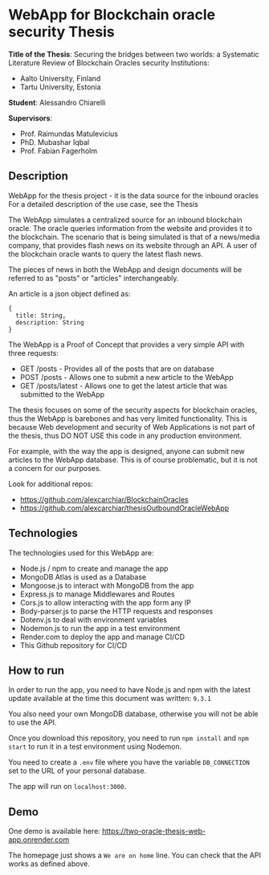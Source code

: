 # WebApp for Blockchain oracle security Thesis

**Title of the Thesis**: Securing the bridges between two worlds: a Systematic Literature Review of Blockchain Oracles security
Institutions:
- Aalto University, Finland
- Tartu University, Estonia

**Student**: Alessandro Chiarelli

**Supervisors**:
- Prof. Raimundas Matulevicius
- PhD. Mubashar Iqbal
- Prof. Fabian Fagerholm

## Description
WebApp for the thesis project - it is the data source for the inbound oracles
For a detailed description of the use case, see the Thesis

The WebApp simulates a centralized source for an inbound blockchain oracle.
The oracle queries information from the website and provides it to the blockchain.
The scenario that is being simulated is that of a news/media company, that provides
flash news on its website through an API. A user of the blockchain oracle wants
to query the latest flash news.

The pieces of news in both the WebApp and design documents will be referred to as
"posts" or "articles" interchangeably.

An article is a json object defined as:
```
{
  title: String,
  description: String
}
```

The WebApp is a Proof of Concept that provides a very simple API with three requests:
- GET /posts - Provides all of the posts that are on database
- POST /posts - Allows one to submit a new article to the WebApp
- GET /posts/latest - Allows one to get the latest article that was submitted to the WebApp

The thesis focuses on some of the security aspects for blockchain oracles, thus the WebApp
is barebones and has very limited functionality. This is because Web development and 
security of Web Applications is not part of the thesis, thus DO NOT USE this code in any
production environment.

For example, with the way the app is designed, anyone can submit new articles to the 
WebApp database. This is of course problematic, but it is not a concern for our 
purposes.

Look for additional repos:
- https://github.com/alexcarchiar/BlockchainOracles
- https://github.com/alexcarchiar/thesisOutboundOracleWebApp

## Technologies

The technologies used for this WebApp are:
- Node.js / npm to create and manage the app
- MongoDB Atlas is used as a Database
- Mongoose.js to interact with MongoDB from the app
- Express.js to manage Middlewares and Routes
- Cors.js to allow interacting with the app form any IP
- Body-parser.js to parse the HTTP requests and responses
- Dotenv.js to deal with environment variables
- Nodemon.js to run the app in a test environment
- Render.com to deploy the app and manage CI/CD
- This Github repository for CI/CD

## How to run

In order to run the app, you need to have Node.js and npm with the latest update available
at the time this document was written: `9.3.1`

You also need your own MongoDB database, otherwise you will not be able to use the API.

Once you download this repository, you need to run `npm install` and `npm start` to run it
in a test environment using Nodemon.

You need to create a `.env` file where you have the variable `DB_CONNECTION` set to the 
URL of your personal database.

The app will run on `localhost:3000`.

## Demo

One demo is available here: https://two-oracle-thesis-web-app.onrender.com

The homepage just shows a `We are on home` line.
You can check that the API works as defined above.
